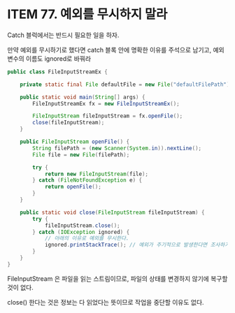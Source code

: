 # ITEM 77. 예외를 무시하지 말라 

Catch 블럭에서는 반드시 필요한 일을 하자.

만약 예외를 무시하기로 했다면 catch 블록 안에 명확한 이유를 주석으로 남기고, 예외 변수의 이름도 ignored로 바꿔라

```java
public class FileInputStreamEx {

    private static final File defaultFile = new File("defaultFilePath");

    public static void main(String[] args) {
        FileInputStreamEx fx = new FileInputStreamEx();

        FileInputStream fileInputStream = fx.openFile();
        close(fileInputStream);
    }

    public FileInputStream openFile() {
        String filePath = (new Scanner(System.in)).nextLine();
        File file = new File(filePath);

        try {
            return new FileInputStream(file);
        } catch (FileNotFoundException e) {
            return openFile();
        }
    }

    public static void close(FileInputStream fileInputStream) {
        try {
            fileInputStream.close();
        } catch (IOException ignored) { 
            // 아래의 이유로 예외를 무시한다.
            ignored.printStackTrace(); // 예외가 주기적으로 발생한다면 조사하기 좋게 로그를 남긴다.
        }
    }
}


```

FileInputStream 은 파일을 읽는 스트림이므로, 파일의 상태를 변경하지 않기에 복구할 것이 없다.

close() 한다는 것은 정보는 다 읽었다는 뜻이므로 작업을 중단할 이유도 없다.